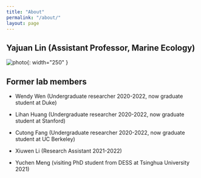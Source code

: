 ```yaml
---
title: "About"
permalink: "/about/"
layout: page
---
```


## Yajuan Lin (Assistant Professor, Marine Ecology)

![photo](https://sites.duke.edu/yajuanlin/files/2019/10/CREDITS-MAEVA-BARDY-YAJUAN-LIN-BD-1.jpg){: width="250" }


## Former lab members

- Wendy Wen (Undergraduate researcher 2020-2022, now graduate student at Duke)

- Lihan Huang (Undergraduate researcher 2020-2022, now graduate student at Stanford)

- Cutong Fang (Undergraduate researcher 2020-2022, now graduate student at UC Berkeley)

- Xiuwen Li (Research Assistant 2021-2022)

- Yuchen Meng (visiting PhD student from DESS at Tsinghua University 2021)

